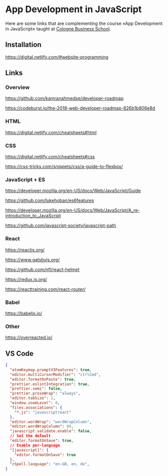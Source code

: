 # App Development in JavaScript

Here are some links that are complementing the course »App Development in
JavaScript« taught at [Cologne Business School](https://cbs.de).

## Installation

https://digital.netlify.com/#website-programming

## Links

### Overview

https://github.com/kamranahmedse/developer-roadmap

https://codeburst.io/the-2018-web-developer-roadmap-826b1b806e8d

### HTML

https://digital.netlify.com/cheatsheets#html

### CSS

https://digital.netlify.com/cheatsheets#css

https://css-tricks.com/snippets/css/a-guide-to-flexbox/

### JavaScript + ES

https://developer.mozilla.org/en-US/docs/Web/JavaScript/Guide

https://github.com/lukehoban/es6features

https://developer.mozilla.org/en-US/docs/Web/JavaScript/A_re-introduction_to_JavaScript

https://github.com/javascript-society/javascript-path

### React

https://reactjs.org/

https://www.gatsbyjs.org/

https://github.com/nfl/react-helmet

https://redux.js.org/

https://reacttraining.com/react-router/

### Babel

https://babeljs.io/

### Other

https://overreacted.io/

## VS Code

```JSON
{
  "atomKeymap.promptV3Features": true,
  "editor.multiCursorModifier": "ctrlCmd",
  "editor.formatOnPaste": true,
  "prettier.eslintIntegration": true,
  "prettier.semi": false,
  "prettier.proseWrap": "always",
  "editor.tabSize": 2,
  "window.zoomLevel": 0,
  "files.associations": {
    "*.js": "javascriptreact"
  },
  "editor.wordWrap": "wordWrapColumn",
  "editor.wordWrapColumn": 80,
  "javascript.validate.enable": false,
  // Set the default
  "editor.formatOnSave": true,
  // Enable per-language
  "[javascript]": {
    "editor.formatOnSave": true
  },
  "cSpell.language": "en-GB, en, de",
}
```
